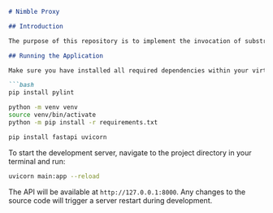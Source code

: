 ```markdown
# Nimble Proxy

## Introduction

The purpose of this repository is to implement the invocation of substrate in the original nimble repository and act as a proxy function

## Running the Application

Make sure you have installed all required dependencies within your virtual environment (`venv`). If not, activate your virtual environment and install FastAPI and Uvicorn:

```bash
pip install pylint

python -m venv venv
source venv/bin/activate
python -m pip install -r requirements.txt

pip install fastapi uvicorn
```

To start the development server, navigate to the project directory in your terminal and run:

```bash
uvicorn main:app --reload
```

The API will be available at `http://127.0.0.1:8000`. Any changes to the source code will trigger a server restart during development.
